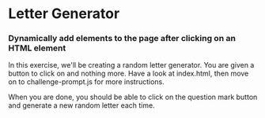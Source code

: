 # Letter Generator #

### Dynamically add elements to the page after clicking on an HTML element ###

In this exercise, we'll be creating a random letter generator. You are given a button to click on and nothing more. Have a look at index.html, then move on to challenge-prompt.js for more instructions.

When you are done, you should be able to click on the question mark button and generate a new random letter each time.